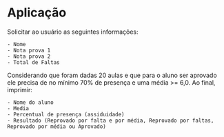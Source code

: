 # Aplicação

Solicitar ao usuário as seguintes informações:

```
- Nome
- Nota prova 1
- Nota prova 2
- Total de Faltas
```

Considerando que foram dadas 20 aulas e que para o aluno ser aprovado ele precisa de no mínimo 70% de presença e uma média >= 6,0. Ao final, imprimir:

```
- Nome do aluno
- Media
- Percentual de presença (assiduidade)
- Resultado (Reprovado por falta e por média, Reprovado por faltas, Reprovado por média ou Aprovado)
